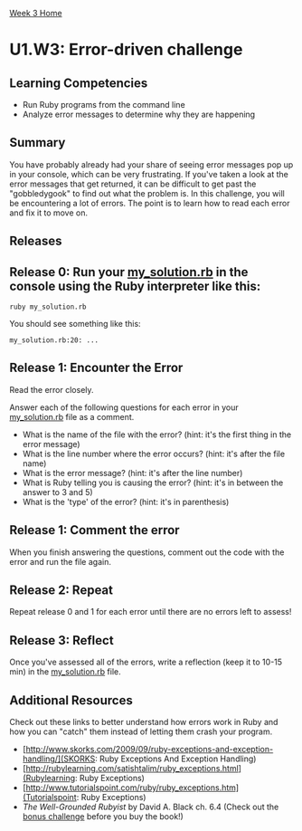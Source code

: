 [Week 3 Home](../)

# U1.W3: Error-driven challenge

## Learning Competencies
- Run Ruby programs from the command line
- Analyze error messages to determine why they are happening

## Summary
You have probably already had your share of seeing error messages pop up in your console, which can be very frustrating. If you've taken a look at the error messages that get returned, it can be difficult to get past the "gobbledygook" to find out what the problem is. In this challenge, you will be encountering a lot of errors. The point is to learn how to read each error and fix it to move on.

## Releases

## Release 0: Run your [my_solution.rb](my_solution.rb) in the console using the Ruby interpreter like this:

`ruby my_solution.rb`

You should see something like this:

`my_solution.rb:20: ...`

## Release 1: Encounter the Error

Read the error closely.

Answer each of the following questions for each error in your [my_solution.rb](my_solution.rb) file as a comment.

- What is the name of the file with the error? (hint: it's the first thing in the error message)
- What is the line number where the error occurs? (hint: it's after the file name)
- What is the error message? (hint: it's after the line number)
- What is Ruby telling you is causing the error? (hint: it's in between the answer to 3 and 5)
- What is the 'type' of the error? (hint: it's in parenthesis)

## Release 1: Comment the error
When you finish answering the questions, comment out the code with the error and run the file again.

## Release 2: Repeat
Repeat release 0 and 1 for each error until there are no errors left to assess!

## Release 3: Reflect
Once you've assessed all of the errors, write a reflection (keep it to 10-15 min) in the [my_solution.rb](my_solution.rb) file.

## Additional Resources
Check out these links to better understand how errors work in Ruby and how you can "catch" them instead of letting them crash your program.

- [http://www.skorks.com/2009/09/ruby-exceptions-and-exception-handling/](SKORKS: Ruby Exceptions And Exception Handling)
- [http://rubylearning.com/satishtalim/ruby_exceptions.html](Rubylearning: Ruby Exceptions)
- [http://www.tutorialspoint.com/ruby/ruby_exceptions.htm](Tutorialspoint: Ruby Exceptions)
- *The Well-Grounded Rubyist* by David A. Black ch. 6.4 (Check out the [bonus challenge](10-BONUS-challenges/Well-Grounded-Rubyist.md) before you buy the book!)
